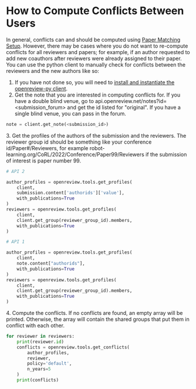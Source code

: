 # How to Compute Conflicts Between Users

In general, conflicts can and should be computed using [Paper Matching Setup](how-to-do-automatic-assignments/how-to-setup-paper-matching-by-calculating-affinity-scores-and-conflicts.md). However, there may be cases where you do not want to re-compute conflicts for all reviewers and papers; for example, if an author requested to add new coauthors after reviewers were already assigned to their paper. You can use the python client to manually check for conflicts between the reviewers and the new authors like so:&#x20;

1. If you have not done so, you will need to [install and instantiate the openreview-py client](../../getting-started/using-the-api/installing-and-instantiating-the-python-client.md).&#x20;
2. Get the note that you are interested in computing conflicts for. If you have a double blind venue, go to api.openreview.net/notes?id=\<submission\_forum> and get the id listed for "original". If you have a single blind venue, you can pass in the forum.

```python
note = client.get_note(<submission_id>)
```

3\. Get the profiles of the authors of the submission and the reviewers. The reviewer group id should be something like your conference id/Paper#/Reviewers, for example robot-learning.org/CoRL/2022/Conference/Paper99/Reviewers if the submission of interest is paper number 99.

```python
# API 2

author_profiles = openreview.tools.get_profiles(
    client, 
    submission.content['authorids']['value'],
    with_publications=True
)
reviewers = openreview.tools.get_profiles(
    client,
    client.get_group(reviewer_group_id).members,
    with_publications=True
)
```

```python
# API 1

author_profiles = openreview.tools.get_profiles(
    client,
    note.content["authorids"],
    with_publications=True
)
reviewers = openreview.tools.get_profiles(
    client,
    client.get_group(reviewer_group_id).members,
    with_publications=True
)
```

4\. Compute the conflicts. If no conflicts are found, an empty array will be printed. Otherwise, the array will contain the shared groups that put them in conflict with each other.&#x20;

```python
for reviewer in reviewers:
    print(reviewer.id)
    conflicts = openreview.tools.get_conflicts(
        author_profiles,
        reviewer,
        policy='default',
        n_years=5
    )
    print(conflicts)
```
